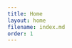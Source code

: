 ```yaml
---
title: Home
layout: home
filename: index.md
order: 1
---
```

<!--
<h1> Jake Skelton's Portfolio </h1>

<ul>
    {% for post in site.posts %}
      <li>
        <a href="{{ post.url }}">{{ post.title }}</a>
      </li>
    {% endfor %}
  </ul>-->
